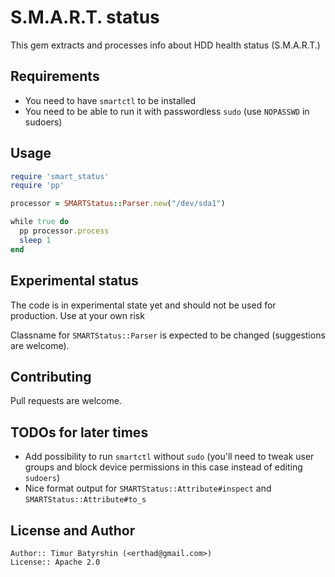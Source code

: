 # S.M.A.R.T. status

This gem extracts and processes info about HDD health status (S.M.A.R.T.)

## Requirements

* You need to have `smartctl` to be installed
* You need to be able to run it with passwordless `sudo` (use `NOPASSWD` in sudoers)

## Usage

```ruby
require 'smart_status'
require 'pp'

processor = SMARTStatus::Parser.new("/dev/sda1")

while true do
  pp processor.process
  sleep 1
end
```

## Experimental status

The code is in experimental state yet and should not be used for production. Use at your own risk

Classname for `SMARTStatus::Parser` is expected to be changed (suggestions are welcome).

## Contributing

Pull requests are welcome.

## TODOs for later times

* Add possibility to run `smartctl` without `sudo` (you'll need to tweak user groups and block device permissions in this case instead of editing `sudoers`)
* Nice format output for `SMARTStatus::Attribute#inspect` and `SMARTStatus::Attribute#to_s`

## License and Author

    Author:: Timur Batyrshin (<erthad@gmail.com>)
    License:: Apache 2.0
